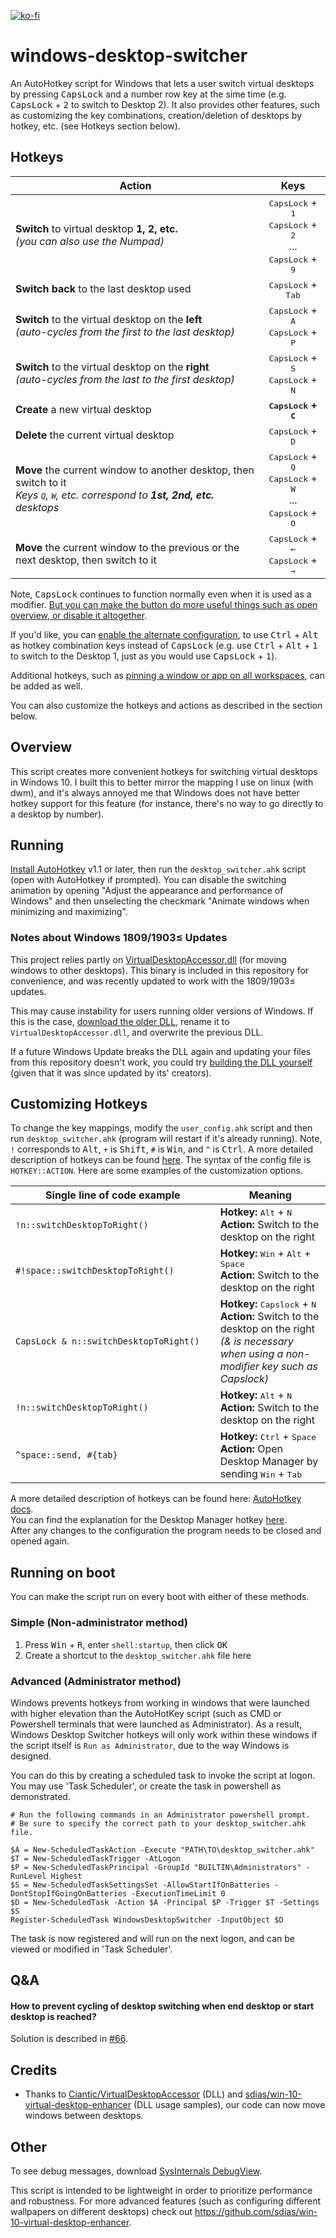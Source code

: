 [![ko-fi](https://www.ko-fi.com/img/githubbutton_sm.svg)](https://ko-fi.com/U6U82G0A5)

# windows-desktop-switcher
An AutoHotkey script for Windows that lets a user switch virtual desktops by pressing <kbd>CapsLock</kbd> and a number row key at the sime time (e.g. <kbd>CapsLock</kbd> + <kbd>2</kbd> to switch to Desktop 2). It also provides other features, such as customizing the key combinations, creation/deletion of desktops by hotkey, etc. (see Hotkeys section below).

## Hotkeys

Action | Keys 
--- | :-:
**Switch** to virtual desktop **1, 2, etc.**<br>*(you can also use the Numpad)*|<kbd>CapsLock</kbd> + <kbd>1</kbd><br><kbd>CapsLock</kbd> + <kbd>2</kbd><br>...<br><kbd>CapsLock</kbd> + <kbd>9</kbd>
**Switch back** to the last desktop used|<kbd>CapsLock</kbd> + <kbd>Tab</kbd>
**Switch** to the virtual desktop on the **left**<br>*(auto-cycles from the first to the last desktop)*|<kbd>CapsLock</kbd> + <kbd>A</kbd><br><kbd>CapsLock</kbd> + <kbd>P</kbd>
**Switch** to the virtual desktop on the **right**<br>*(auto-cycles from the last to the first desktop)*|<kbd>CapsLock</kbd> + <kbd>S</kbd><br><kbd>CapsLock</kbd> + <kbd>N</kbd>
**Create** a new virtual desktop|**<kbd>CapsLock</kbd> + <kbd>C</kbd>**
**Delete** the current virtual desktop|<kbd>CapsLock</kbd> + <kbd>D</kbd>
**Move** the current window to another desktop, then switch to it<br>*Keys <kbd>Q</kbd>, <kbd>W</kbd>, etc. correspond to **1st, 2nd, etc.** desktops*|<kbd>CapsLock</kbd> + <kbd>Q</kbd><br><kbd>CapsLock</kbd> + <kbd>W</kbd><br>...<br><kbd>CapsLock</kbd> + <kbd>O</kbd>
**Move** the current window to the previous or the next desktop, then switch to it|<kbd>CapsLock</kbd> + <kbd>←</kbd><br><kbd>CapsLock</kbd> + <kbd>→</kbd>

Note, <kbd>CapsLock</kbd> continues to function normally even when it is used as a modifier. [But you can make the button do more useful things such as open overview, or disable it altogether](https://github.com/pmb6tz/windows-desktop-switcher/issues/67).

If you'd like, you can [enable the alternate configuration](https://github.com/pmb6tz/windows-desktop-switcher/issues/44), to use <kbd>Ctrl</kbd> + <kbd>Alt</kbd> as hotkey combination keys instead of <kbd>CapsLock</kbd> (e.g. use <kbd>Ctrl</kbd> + <kbd>Alt</kbd> + <kbd>1</kbd> to switch to the Desktop 1, just as you would use <kbd>CapsLock</kbd> + <kbd>1</kbd>).

Additional hotkeys, such as [pinning a window or app on all workspaces](https://github.com/pmb6tz/windows-desktop-switcher/issues/55), can be added as well.

You can also customize the hotkeys and actions as described in the section below.

## Overview
This script creates more convenient hotkeys for switching virtual desktops in Windows 10. I built this to better mirror the mapping I use on linux (with dwm), and it's always annoyed me that Windows does not have better hotkey support for this feature (for instance, there's no way to go directly to a desktop by number).

## Running
[Install AutoHotkey](https://autohotkey.com/download/) v1.1 or later, then run the `desktop_switcher.ahk` script (open with AutoHotkey if prompted). You can disable the switching animation by opening "Adjust the appearance and performance of Windows" and then unselecting the checkmark "Animate windows when minimizing and maximizing".

### Notes about Windows 1809/1903≤ Updates
This project relies partly on [VirtualDesktopAccessor.dll](https://github.com/Ciantic/VirtualDesktopAccessor) (for moving windows to other desktops). This binary is included in this repository for convenience, and was recently updated to work with the 1809/1903≤ updates. 

This may cause instability for users running older versions of Windows. If this is the case, [download the older DLL](https://github.com/pmb6tz/windows-desktop-switcher/blob/5289a0968179638f6e946a4cb69723510abd0d19/virtual-desktop-accessor.dll), rename it to `VirtualDesktopAccessor.dll`, and overwrite the previous DLL.

If a future Windows Update breaks the DLL again and updating your files from this repository doesn't work, you could try [building the DLL yourself](https://github.com/Ciantic/VirtualDesktopAccessor) (given that it was since updated by its' creators).

## Customizing Hotkeys
To change the key mappings, modify the `user_config.ahk` script and then run `desktop_switcher.ahk` (program will restart if it's already running). Note, `!` corresponds to <kbd>Alt</kbd>, `+` is <kbd>Shift</kbd>, `#` is <kbd>Win</kbd>, and `^` is <kbd>Ctrl</kbd>. A more detailed description of hotkeys can be found [here](https://autohotkey.com/docs/Hotkeys.htm). The syntax of the config file is `HOTKEY::ACTION`. Here are some examples of the customization options. 

Single line of code example | Meaning
--- | ---
`!n::switchDesktopToRight()`&nbsp;&nbsp;&nbsp;&nbsp;&nbsp;&nbsp;&nbsp;&nbsp;&nbsp;&nbsp;&nbsp;&nbsp;&nbsp;&nbsp;&nbsp;&nbsp;&nbsp;&nbsp;&nbsp;&nbsp;&nbsp;&nbsp;&nbsp; | **Hotkey:** <kbd>Alt</kbd> + <kbd>N</kbd><br>**Action:** Switch to the desktop on the right
`#!space::switchDesktopToRight()` | **Hotkey:** <kbd>Win</kbd> + <kbd>Alt</kbd> + <kbd>Space</kbd><br>**Action:** Switch to the desktop on the right
`CapsLock & n::switchDesktopToRight()` | **Hotkey:** <kbd>Capslock</kbd> + <kbd>N</kbd><br>**Action:** Switch to the desktop on the right<br>*(& is necessary when using a non-modifier key such as Capslock)*
`!n::switchDesktopToRight()` | **Hotkey:** <kbd>Alt</kbd> + <kbd>N</kbd><br>**Action:** Switch to the desktop on the right
`^space::send, #{tab} ` | **Hotkey:** <kbd>Ctrl</kbd> + <kbd>Space</kbd><br>**Action:** Open Desktop Manager by sending <kbd>Win</kbd> + <kbd>Tab</kbd>

A more detailed description of hotkeys can be found here: [AutoHotkey docs](https://autohotkey.com/docs/Hotkeys.htm).<br>
You can find the explanation for the Desktop Manager hotkey [here](https://github.com/pmb6tz/windows-desktop-switcher/issues/41).<br>
After any changes to the configuration the program needs to be closed and opened again.

## Running on boot

You can make the script run on every boot with either of these methods.

### Simple (Non-administrator method)

1. Press <kbd>Win</kbd> + <kbd>R</kbd>, enter `shell:startup`, then click <kbd>OK</kbd>
2. Create a shortcut to the `desktop_switcher.ahk` file here

### Advanced (Administrator method)

Windows prevents hotkeys from working in windows that were launched with higher elevation than the AutoHotKey script (such as CMD or Powershell terminals that were launched as Administrator). As a result, Windows Desktop Switcher hotkeys will only work within these windows if the script itself is `Run as Administrator`, due to the way Windows is designed. 

You can do this by creating a scheduled task to invoke the script at logon. You may use 'Task Scheduler', or create the task in powershell as demonstrated.
```
# Run the following commands in an Administrator powershell prompt. 
# Be sure to specify the correct path to your desktop_switcher.ahk file. 

$A = New-ScheduledTaskAction -Execute "PATH\TO\desktop_switcher.ahk"
$T = New-ScheduledTaskTrigger -AtLogon
$P = New-ScheduledTaskPrincipal -GroupId "BUILTIN\Administrators" -RunLevel Highest
$S = New-ScheduledTaskSettingsSet -AllowStartIfOnBatteries -DontStopIfGoingOnBatteries -ExecutionTimeLimit 0
$D = New-ScheduledTask -Action $A -Principal $P -Trigger $T -Settings $S
Register-ScheduledTask WindowsDesktopSwitcher -InputObject $D
```

The task is now registered and will run on the next logon, and can be viewed or modified in 'Task Scheduler'. 

## Q&A

#### How to prevent cycling of desktop switching when end desktop or start desktop is reached?

Solution is described in [#66](https://github.com/pmb6tz/windows-desktop-switcher/issues/66#issuecomment-741793147).

## Credits

- Thanks to [Ciantic/VirtualDesktopAccessor](https://github.com/Ciantic/VirtualDesktopAccessor) (DLL) and [sdias/win-10-virtual-desktop-enhancer](https://github.com/sdias/win-10-virtual-desktop-enhancer) (DLL usage samples), our code can now move windows between desktops.

## Other
To see debug messages, download [SysInternals DebugView](https://technet.microsoft.com/en-us/sysinternals/debugview).

This script is intended to be lightweight in order to prioritize performance and robustness. For more advanced features (such as configuring different wallpapers on different desktops) check out https://github.com/sdias/win-10-virtual-desktop-enhancer.
